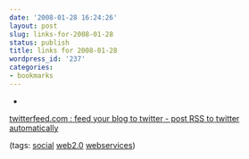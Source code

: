 ```yaml
---
date: '2008-01-28 16:24:26'
layout: post
slug: links-for-2008-01-28
status: publish
title: links for 2008-01-28
wordpress_id: '237'
categories:
- bookmarks
---
```



	
  * 
		

[twitterfeed.com : feed your blog to twitter - post RSS to twitter automatically](http://twitterfeed.com/)


		

(tags: [social](http://del.icio.us/eob/social) [web2.0](http://del.icio.us/eob/web2.0) [webservices](http://del.icio.us/eob/webservices))


	




